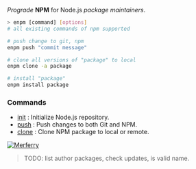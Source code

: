 *Prograde* **NPM** for Node.js *package maintainers*.

```bash
> enpm [command] [options]
# all existing commands of npm supported

# push change to git, npm
enpm push "commit message"

# clone all versions of "package" to local
enpm clone -a package

# install "package"
enpm install package
```


### Commands

- [init] : Initialize Node.js repository.
- [push] : Push changes to both Git and NPM.
- [clone] : Clone NPM package to local or remote.


[![Merferry](https://i.imgur.com/8rbhhqI.jpg)](https://merferry.github.io)
> TODO: list author packages, check updates, is valid name.

[init]: https://www.npmjs.com/package/@extra-npm/init
[push]: https://www.npmjs.com/package/@extra-npm/push
[clone]: https://www.npmjs.com/package/@extra-npm/clone
